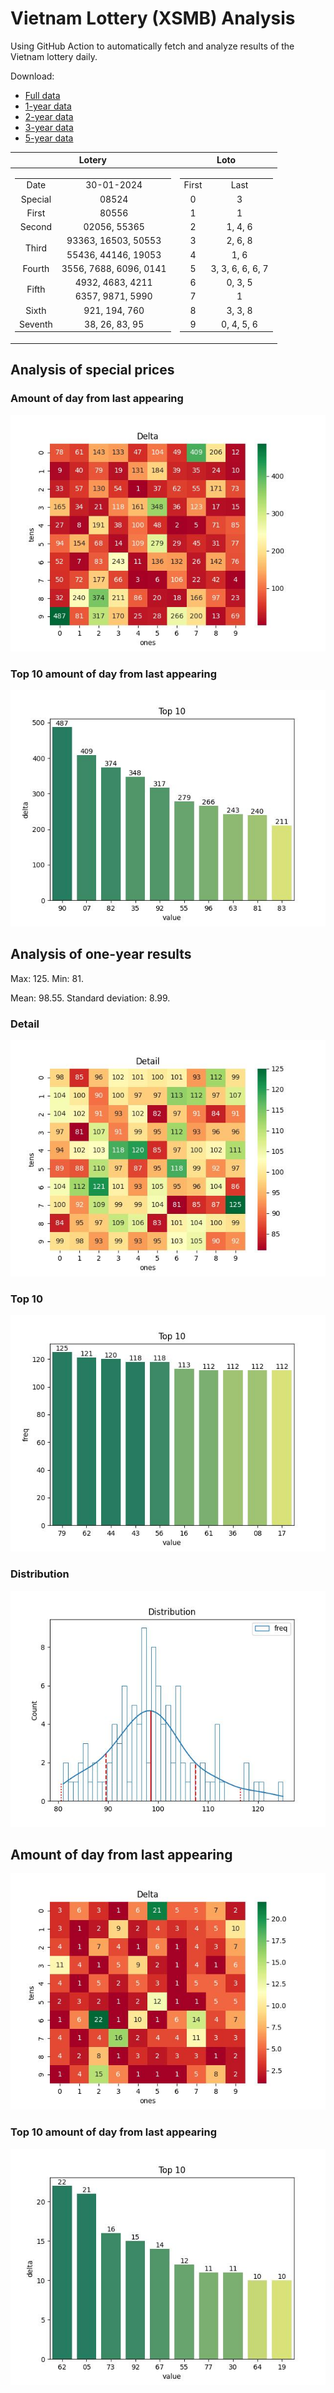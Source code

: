 # Vietnam Lottery (XSMB) Analysis

Using GitHub Action to automatically fetch and analyze results of the Vietnam lottery daily.

Download:

* [Full data](https://raw.githubusercontent.com/khiemdoan/vietnam-lottery-xsmb-analysis/main/results/xsmb.csv)
* [1-year data](https://raw.githubusercontent.com/khiemdoan/vietnam-lottery-xsmb-analysis/main/results/xsmb_1_year.csv)
* [2-year data](https://raw.githubusercontent.com/khiemdoan/vietnam-lottery-xsmb-analysis/main/results/xsmb_2_year.csv)
* [3-year data](https://raw.githubusercontent.com/khiemdoan/vietnam-lottery-xsmb-analysis/main/results/xsmb_3_year.csv)
* [5-year data](https://raw.githubusercontent.com/khiemdoan/vietnam-lottery-xsmb-analysis/main/results/xsmb_5_year.csv)

| Lotery      | Loto |
| :-----------: | :-----------: |
| <table><tr><td>Date</td><td>30-01-2024</td></tr><tr><td>Special</td><td>08524</td></tr><tr><td>First</td><td>80556</td></tr><tr><td>Second</td><td>02056, 55365</td></tr><tr><td rowspan="2">Third</td><td>93363, 16503, 50553</td></tr><tr><td>55436, 44146, 19053</td></tr><tr><td>Fourth</td><td>3556, 7688, 6096, 0141</td></tr><tr><td rowspan="2">Fifth</td><td>4932, 4683, 4211</td></tr><tr><td>6357, 9871, 5990</td></tr><tr><td>Sixth</td><td>921, 194, 760</td></tr><tr><td>Seventh</td><td>38, 26, 83, 95</td></tr></table> | <table><tr><td>First</td><td>Last</td></tr><tr><td>0</td><td>3</td></tr><tr><td>1</td><td>1</td></tr><tr><td>2</td><td>1, 4, 6</td></tr><tr><td>3</td><td>2, 6, 8</td></tr><tr><td>4</td><td>1, 6</td></tr><tr><td>5</td><td>3, 3, 6, 6, 6, 7</td></tr><tr><td>6</td><td>0, 3, 5</td></tr><tr><td>7</td><td>1</td></tr><tr><td>8</td><td>3, 3, 8</td></tr><tr><td>9</td><td>0, 4, 5, 6</td></tr></table> |


<h2>Analysis of special prices</h2>

<h3>Amount of day from last appearing</h3>

![Delta](images/special_delta.jpg)

<h3>Top 10 amount of day from last appearing</h3>

![Delta top 10](images/special_delta_top_10.jpg)

<h2>Analysis of one-year results</h2>

Max: 125. Min: 81.

Mean: 98.55. Standard deviation: 8.99.

<h3>Detail</h3>

![Detail](images/heatmap.jpg)

<h3>Top 10</h3>

![Top 10](images/top-10.jpg)

<h3>Distribution</h3>

![Distribution](images/distribution.jpg)

<h2>Amount of day from last appearing</h2>

![Delta](images/delta.jpg)

<h3>Top 10 amount of day from last appearing</h3>

![Delta top 10](images/delta_top_10.jpg)